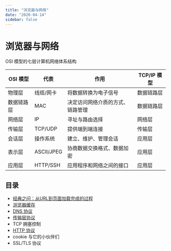 ```yaml
---
title: "浏览器与网络"
date: "2020-04-14"
sidebar: false
---
```


# 浏览器与网络

OSI 模型的七层计算机网络体系结构

| OSI 模型   | 代表       | 作用                             | TCP/IP 模型 |
| ---------- | ---------- | -------------------------------- | ----------- |
| 物理层     | 线缆/网卡  | 将数据转换为电子信号             | 数据链路层  |
| 数据链路层 | MAC        | 决定访问网络介质的方式、链路管理 | 数据链路层  |
| 网络层     | IP         | 寻址与路由选择                   | 网络层      |
| 传输层     | TCP/UDP    | 提供端到端连接                   | 传输层      |
| 会话层     | 操作系统   | 建立、维护、管理会话             | 应用层      |
| 表示层     | ASCII/JPEG | 协商数据交换格式、数据加密       | 应用层      |
| 应用层     | HTTP/SSH   | 应用程序和网络之间的接口         | 应用层      |

## 目录

- [经典之问：从URL到页面加载完成的过程](from-url-to-loaded.md)  
- [浏览器缓存](cache.md)
- [DNS 协议](dns.md)
- [传输层协议](transport-layer-protocol.md)
- TCP 拥塞控制
- [HTTP 协议](http.md)
- cookie 与它的小伙伴们
- SSL/TLS 协议
